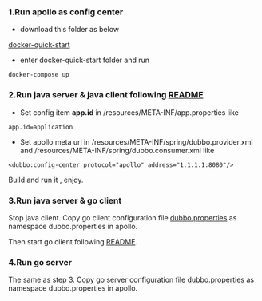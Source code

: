 ### 1.Run apollo as config center

* download this folder as below

[docker-quick-start](https://github.com/ctripcorp/apollo/tree/master/scripts/docker-quick-start)

* enter docker-quick-start folder and run

```docker-compose up```

### 2.Run java server & java client following [README](https://github.com/dubbogo/dubbogo-samples/blob/master/README.md)

* Set config item **app.id**  in /resources/META-INF/app.properties like

```
app.id=application
```

* Set apollo meta url in  /resources/META-INF/spring/dubbo.provider.xml and /resources/META-INF/spring/dubbo.consumer.xml like

```
<dubbo:config-center protocol="apollo" address="1.1.1.1:8080"/>
```

Build and run it , enjoy.
 
### 3.Run java server & go client 

Stop java client. Copy go client configuration file [dubbo.properties](https://github.com/dubbogo/dubbo-samples/golang/blob/master/configcenter/apollo/dubbo/go-client/profiles/dev/dubbo/config/user-info-client/dubbo.properties) as 
namespace dubbo.properties in apollo.

Then start go client following [README](https://github.com/dubbogo/dubbogo-samples/blob/master/README.md).

### 4.Run go server

The same as step 3. Copy go server configuration file [dubbo.properties](https://github.com/dubbogo/dubbogo-samples/blob/master/configcenter/apollo/dubbo/go-server/profiles/dev/dubbo/config/user-info-server/dubbo.properties) as 
namespace dubbo.properties in apollo.

